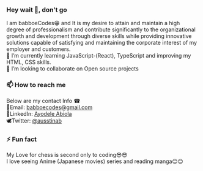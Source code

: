 ### Hey wait 👋, don't go 

<!--
**babboe1/babboe1** is a ✨ _special_ ✨ repository because its `README.md` (this file) appears on your GitHub profile.

Here are some ideas to get you started:

- 🔭 I’m currently working on ...
- 🌱 I’m currently learning ...
- 👯 I’m looking to collaborate on ...
- 🤔 I’m looking for help with ...
- 💬 Ask me about ...
- 📫 How to reach me: ...
- 😄 Pronouns: ...
- ⚡ Fun fact: ...
-->
I am babboeCodes😁 and It is my desire to attain and maintain a high degree of professionalism and contribute significantly to the organizational growth and development through diverse skills while providing innovative solutions capable of satisfying and maintaining the corporate interest of my employer and customers. </br>
🌱 I’m currently learning JavaScript-(React), TypeScript and improving my HTML, CSS skills. </br>
 👯 I’m looking to collaborate on Open source projects </br>
  ### 📫 How to reach me <br />
  Below are my contact Info ☎<br/>
    📩Email: babboecodes@gmail.com </br>
    👔LinkedIn: [Ayodele Abiola](https://www.twitter.com/ausstinab)<br />
    🕊Twitter: [@ausstinab](https://www.twitter.com/ausstinab) <br />
    
 ### ⚡ Fun fact <br />
 My Love for chess is second only to coding😎😎 <br/>
 I love seeing Anime (Japanese movies) series and reading manga😌😌
 
 
 

